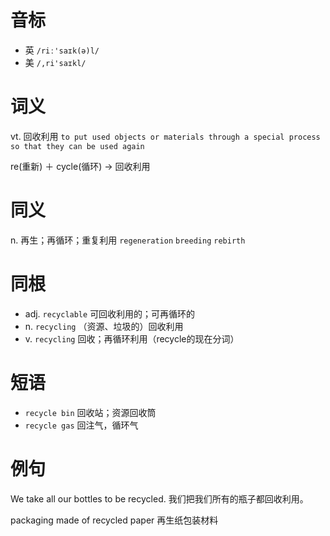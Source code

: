 # 音标

- 英 `/riː'saɪk(ə)l/`
- 美 `/,ri'saɪkl/`

# 词义

vt. 回收利用
`to put used objects or materials through a special process so that they can be used again`



re(重新) ＋ cycle(循环) → 回收利用

# 同义

n. 再生；再循环；重复利用
`regeneration` `breeding` `rebirth`

# 同根

- adj. `recyclable` 可回收利用的；可再循环的
- n. `recycling` （资源、垃圾的）回收利用
- v. `recycling` 回收；再循环利用（recycle的现在分词）

# 短语

- `recycle bin` 回收站；资源回收筒
- `recycle gas` 回注气，循环气

# 例句

We take all our bottles to be recycled.
我们把我们所有的瓶子都回收利用。

packaging made of recycled paper
再生纸包装材料


